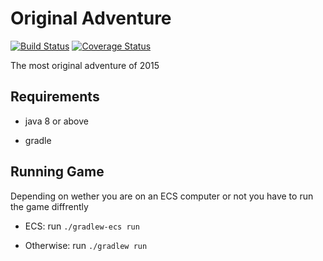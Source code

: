 # Original Adventure 
[![Build Status](https://travis-ci.org/FrostAndWinter/OriginalAdventure.svg?branch=master)](https://travis-ci.org/FrostAndWinter/OriginalAdventure)
[![Coverage Status](https://coveralls.io/repos/FrostAndWinter/OriginalAdventure/badge.svg?branch=master&service=github)](https://coveralls.io/github/FrostAndWinter/OriginalAdventure?branch=master)


The most original adventure of 2015

## Requirements

* java 8 or above

* gradle

## Running Game
Depending on wether you are on an ECS computer or not you have to run the game diffrently

* ECS: run `./gradlew-ecs run`

* Otherwise: run `./gradlew run`
